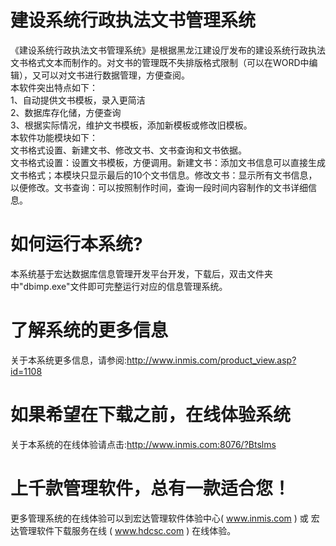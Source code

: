 # 建设系统行政执法文书管理系统

《建设系统行政执法文书管理系统》是根据黑龙江建设厅发布的建设系统行政执法文书格式文本而制作的。对文书的管理既不失排版格式限制（可以在WORD中编辑），又可以对文书进行数据管理，方便查阅。  
本软件突出特点如下：  
1、自动提供文书模板，录入更简洁  
2、数据库存化储，方便查询  
3、根据实际情况，维护文书模板，添加新模板或修改旧模板。  
本软件功能模块如下：  
文书格式设置、新建文书、修改文书、文书查询和文书依据。  
文书格式设置：设置文书模板，方便调用。新建文书：添加文书信息可以直接生成文书格式；本模块只显示最后的10个文书信息。修改文书：显示所有文书信息，以便修改。文书查询：可以按照制作时间，查询一段时间内容制作的文书详细信息。  

# 如何运行本系统?

本系统基于宏达数据库信息管理开发平台开发，下载后，双击文件夹中"dbimp.exe"文件即可完整运行对应的信息管理系统。

# 了解系统的更多信息

关于本系统更多信息，请参阅:http://www.inmis.com/product_view.asp?id=1108

# 如果希望在下载之前，在线体验系统

关于本系统的在线体验请点击:http://www.inmis.com:8076/?Btslms

# 上千款管理软件，总有一款适合您！

更多管理系统的在线体验可以到宏达管理软件体验中心( www.inmis.com ) 或 宏达管理软件下载服务在线 ( www.hdcsc.com ) 在线体验。

